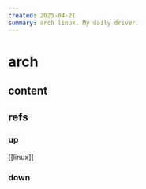 ```yaml
---
created: 2025-04-21
summary: arch linux. My daily driver.
---
```


# arch

## content



## refs

### up

[[linux]]

### down

